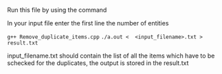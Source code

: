 Run this file by using the command 

In your input file enter the first line the number of entities

`g++ Remove_duplicate_items.cpp`
`./a.out <  <input_filename>.txt > result.txt`

input_filename.txt should contain the list of all the items which have to be schecked for the duplicates, the output is stored in the result.txt
